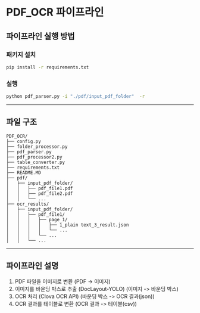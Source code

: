 # PDF_OCR 파이프라인

## 파이프라인 실행 방법

### 패키지 설치
``` bash
pip install -r requirements.txt
```

### 실행
``` bash
python pdf_parser.py -i "./pdf/input_pdf_folder"  -r
```

---

## 파일 구조

```
PDF_OCR/
├── config.py
├── folder_processor.py
├── pdf_parser.py
├── pdf_processor2.py
├── table_converter.py
├── requirements.txt
├── README.MD
├── pdf/
│   ├── input_pdf_folder/
│   │   ├── pdf_file1.pdf
│   │   ├── pdf_file2.pdf
│   │   └── ...
├── ocr_results/
│   ├── input_pdf_folder/
│   │   ├── pdf_file1/
│   │   │   ├── page_1/
│   │   │   │   ├── 1_plain text_3_result.json
│   │   │   │   └── ...
│   │   │   └── ...
│   │   └── ...
```
---

## 파이프라인 설명

1. PDF 파일을 이미지로 변환 (PDF -> 이미지)
2. 이미지를 바운딩 박스로 추출 (DocLayout-YOLO) (이미지 -> 바운딩 박스)
3. OCR 처리 (Clova OCR API) (바운딩 박스 -> OCR 결과(json))
4. OCR 결과를 테이블로 변환 (OCR 결과 -> 테이블(csv))

